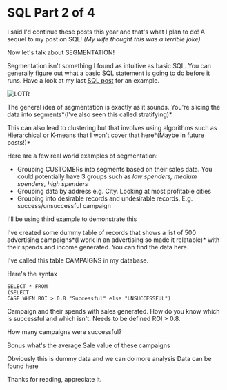 # SQL Part 2 of 4


I said I'd continue these posts this year and that's what I plan to do! A sequel to my post on SQL! *(My wife thought this was a terrible joke)*

Now let's talk about SEGMENTATION! 

Segmentation isn't something I found as intuitive as basic SQL. You can generally figure out what a basic SQL statement is going to do before it runs. Have a look at my last  [SQL post](http://shan-data-science.co.uk/2017-05-15-sql1/) for an example. 

![LOTR](/images/posts/25sryb.jpg)


The general idea of segmentation is exactly as it sounds. You're slicing the data into segments*(I've also seen this called stratifying)*.

This can also lead to clustering but that involves using algorithms such as Hierarchical or K-means that I won't cover that here*(Maybe in future posts!)*


Here are a few real world examples of segmentation:

- Grouping CUSTOMERs into segments based on their sales data. You could potentially have 3 groups such as *low spenders, medium spenders, high spenders*
- Grouping data by address e.g. City. Looking at most profitable cities
- Grouping into desirable records and undesirable records. E.g. success/unsuccessful campaign

I'll be using third example to demonstrate this

I've created some dummy table of records that shows a list of 500 advertising campaigns*(I work in an advertising so made it relatable)* with their spends and income generated. You can find the data here.

I've called this table CAMPAIGNS in my database.

Here's the syntax

```
SELECT * FROM
(SELECT
CASE WHEN ROI > 0.8 "Successful" else "UNSUCCESSFUL")

```

Campaign and their spends with sales generated. How do you know which is successful and which isn't. Needs to be defined ROI > 0.8. 

How many campaigns were successful?




Bonus what's the average Sale value of these campaigns

Obviously this is dummy data and we can do more analysis
Data can be found here

Thanks for reading, appreciate it.
